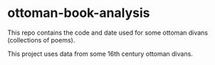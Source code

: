 # ottoman-book-analysis

This repo contains the code and date used for some ottoman divans (collections of poems).

This project uses data from some 16th century ottoman divans.
